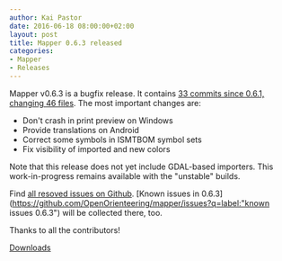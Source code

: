```yaml
---
author: Kai Pastor
date: 2016-06-18 08:00:00+02:00
layout: post
title: Mapper 0.6.3 released
categories:
- Mapper
- Releases
---
```


Mapper v0.6.3 is a bugfix release. It contains [33 commits since 0.6.1, changing 46 files](https://github.com/OpenOrienteering/mapper/compare/v0.6.2...v0.6.3). The most important changes are:

 - Don't crash in print preview on Windows
 - Provide translations on Android
 - Correct some symbols in ISMTBOM symbol sets
 - Fix visibility of imported and new colors

Note that this release does not yet include GDAL-based importers. This work-in-progress remains available with the "unstable" builds.

Find [all resoved issues on Github](https://github.com/OpenOrienteering/mapper/issues?q=milestone:v0.6.3+is:closed).
[Known issues in 0.6.3](https://github.com/OpenOrienteering/mapper/issues?q=label:"known issues 0.6.3") will be collected there, too.

Thanks to all the contributors!

<a class="btn btn-primary" href="https://github.com/OpenOrienteering/mapper/releases/tag/v0.6.2">Downloads</a>
